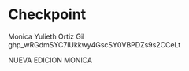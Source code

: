 # Checkpoint
Monica Yulieth Ortiz Gil
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

NUEVA EDICION MONICA
